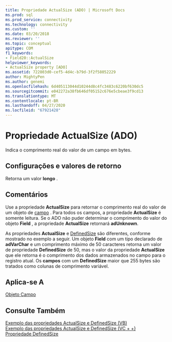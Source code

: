 ```yaml
---
title: Propriedade ActualSize (ADO) | Microsoft Docs
ms.prod: sql
ms.prod_service: connectivity
ms.technology: connectivity
ms.custom: ''
ms.date: 03/20/2018
ms.reviewer: ''
ms.topic: conceptual
apitype: COM
f1_keywords:
- Field20::ActualSize
helpviewer_keywords:
- ActualSize property [ADO]
ms.assetid: 722803d0-cef5-4d4c-b79d-3f2f58052229
author: MightyPen
ms.author: genemi
ms.openlocfilehash: 6d405113044d10244d8c4fc3483c6220bf630dc5
ms.sourcegitcommit: e042272a38fb646df05152c676e5cbeae3f9cd13
ms.translationtype: MT
ms.contentlocale: pt-BR
ms.lasthandoff: 04/27/2020
ms.locfileid: "67921428"
---
```

# <a name="actualsize-property-ado"></a>Propriedade ActualSize (ADO)
Indica o comprimento real do valor de um campo em bytes.  
  
## <a name="settings-and-return-values"></a>Configurações e valores de retorno  
 Retorna um valor **longo** .  
  
## <a name="remarks"></a>Comentários  
 Use a propriedade **ActualSize** para retornar o comprimento real do valor de um objeto de [campo](../../../ado/reference/ado-api/field-object.md) . Para todos os campos, a propriedade **ActualSize** é somente leitura. Se o ADO não puder determinar o comprimento do valor do objeto **Field** , a propriedade **ActualSize** retornará **adUnknown**.  
  
 As propriedades **ActualSize** e [DefinedSize](../../../ado/reference/ado-api/definedsize-property.md) são diferentes, conforme mostrado no exemplo a seguir. Um objeto **Field** com um tipo declarado de **adVarChar** e um comprimento máximo de 50 caracteres retorna um valor de propriedade **DefinedSize** de 50, mas o valor da propriedade **ActualSize** que ele retorna é o comprimento dos dados armazenados no campo para o registro atual. Os **campos** com um **DefinedSize** maior que 255 bytes são tratados como colunas de comprimento variável.  
  
## <a name="applies-to"></a>Aplica-se A  
 [Objeto Campo](../../../ado/reference/ado-api/field-object.md)  
  
## <a name="see-also"></a>Consulte Também  
 [Exemplo das propriedades ActualSize e DefinedSize (VB)](../../../ado/reference/ado-api/actualsize-and-definedsize-properties-example-vb.md)   
 [Exemplo das propriedades ActualSize e DefinedSize (VC + +)](../../../ado/reference/ado-api/actualsize-and-definedsize-properties-example-vc.md)   
 [Propriedade DefinedSize](../../../ado/reference/ado-api/definedsize-property.md)
